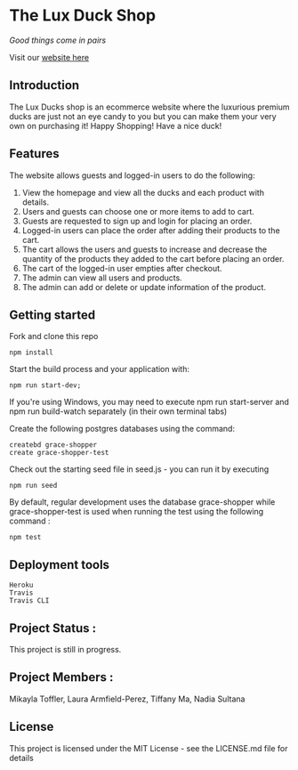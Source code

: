 # The Lux Duck Shop

_Good things come in pairs_

Visit our [website here][heroku-website]

[heroku-website]: https://grace-shopper-great-gatsby.herokuapp.com/

## Introduction

The Lux Ducks shop is an ecommerce website where the luxurious premium ducks are just not an eye candy to you but you can make them your very own on purchasing it! Happy Shopping! Have a nice duck!

## Features

The website allows guests and logged-in users to do the following:
1) View the homepage and view all the ducks and each product with details.
2) Users and guests can choose one or more items to add to cart.
3) Guests are requested to sign up and login for placing an order.
4) Logged-in users can place the order after adding their products to the cart.
5) The cart allows the users and guests to increase and decrease the quantity of the products they added to the cart before placing an order.
6) The cart of the logged-in user empties after checkout.
7) The admin can view all users and products.
7) The admin can add or delete or update information of the product.


## Getting started

Fork and clone this repo
```
npm install
```
Start the build process and your application with: 
```
npm run start-dev; 
```
If you're using Windows, you may need to execute npm run start-server and npm run build-watch separately (in their own terminal tabs)

Create the following postgres databases using the command:

```
createbd grace-shopper 
create grace-shopper-test
```

Check out the starting seed file in seed.js - you can run it by executing

```
npm run seed
```

By default, regular development uses the database grace-shopper while grace-shopper-test is used when running the test using the following command :

```
npm test
```

## Deployment tools
```
Heroku
Travis
Travis CLI
```


## Project Status :
This project is still in progress.


## Project Members :
Mikayla Toffler, Laura Armfield-Perez, Tiffany Ma, Nadia Sultana


## License
This project is licensed under the MIT License - see the LICENSE.md file for details

